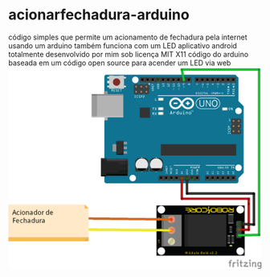 # acionarfechadura-arduino
código simples que permite um acionamento de fechadura pela internet usando um arduino
também funciona com um LED
aplicativo android totalmente desenvolvido por mim sob licença MIT X11
código do arduino baseada em um código open source para acender um LED via web
![alt](https://raw.githubusercontent.com/vitorgamer58/acionarfechadura-arduino/master/acionadordefechadura_bb.png)
